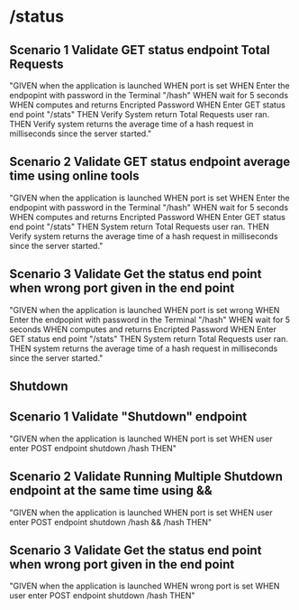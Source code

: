 # /status

## Scenario 1 Validate GET status endpoint Total Requests
"GIVEN when the application is launched
WHEN port is set
WHEN  Enter the endpopint with password in the Terminal "/hash"
WHEN wait for 5 seconds
WHEN computes and returns Encripted Password
WHEN Enter GET status end point "/stats"
THEN Verify System return Total Requests user ran.
THEN Verify system returns the average time of a hash request in milliseconds since the server started."

## Scenario 2 Validate GET status endpoint average time using online tools
"GIVEN when the application is launched
WHEN port is set
WHEN  Enter the endpopint with password in the Terminal "/hash"
WHEN wait for 5 seconds
WHEN computes and returns Encripted Password
WHEN Enter GET status end point "/stats"
THEN System return Total Requests user ran.
THEN Verify system returns the average time of a hash request in milliseconds since the server started."

## Scenario 3 Validate Get the status end point when wrong port given in the end point
"GIVEN when the application is launched
WHEN port is set wrong
WHEN  Enter the endpopint with password in the Terminal "/hash"
WHEN wait for 5 seconds
WHEN computes and returns Encripted Password
WHEN Enter GET status end point "/stats"
THEN System return Total Requests user ran.
THEN system returns the average time of a hash request in milliseconds since the server started."

## Shutdown

## Scenario 1 Validate "Shutdown" endpoint 
"GIVEN when the application is launched 
WHEN port is set 
WHEN user enter POST endpoint shutdown /hash
THEN"

## Scenario 2 Validate Running Multiple Shutdown endpoint at the same time using &&
"GIVEN when the application is launched 
WHEN port is set 
WHEN user enter POST endpoint shutdown /hash && /hash
THEN"

## Scenario 3 Validate Get the status end point when wrong port given in the end point
"GIVEN when the application is launched 
WHEN wrong port is set 
WHEN user enter POST endpoint shutdown /hash 
THEN"

